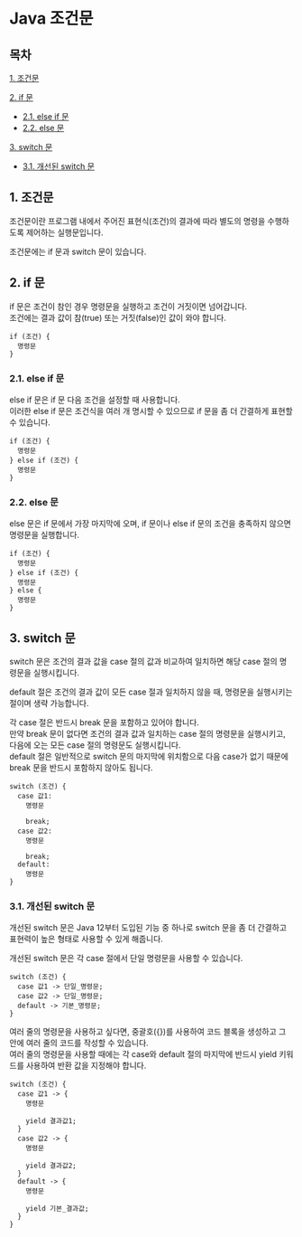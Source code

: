 # Java 조건문

## 목차

[1. 조건문](#1-조건문)

[2. if 문](#2-if-문)
- [2.1. else if 문](#21-else-if-문)
- [2.2. else 문](#22-else-문)

[3. switch 문](#3-switch-문)
- [3.1. 개선된 switch 문](#31-개선된-switch-문)

## 1. 조건문

조건문이란 프로그램 내에서 주어진 표현식(조건)의 결과에 따라 별도의 명령을 수행하도록 제어하는 실행문입니다.

조건문에는 if 문과 switch 문이 있습니다.

## 2. if 문

if 문은 조건이 참인 경우 명령문을 실행하고 조건이 거짓이면 넘어갑니다.<br>
조건에는 결과 값이 참(true) 또는 거짓(false)인 값이 와야 합니다.

```
if (조건) {
  명령문
}
```

### 2.1. else if 문

else if 문은 if 문 다음 조건을 설정할 때 사용합니다.<br>
이러한 else if 문은 조건식을 여러 개 명시할 수 있으므로 if 문을 좀 더 간결하게 표현할 수 있습니다.

```
if (조건) {
  명령문
} else if (조건) {
  명령문
}
```

### 2.2. else 문

else 문은 if 문에서 가장 마지막에 오며, if 문이나 else if 문의 조건을 충족하지 않으면 명령문을 실행합니다.

```
if (조건) {
  명령문
} else if (조건) {
  명령문
} else {
  명령문
}
```

## 3. switch 문

switch 문은 조건의 결과 값을 case 절의 값과 비교하여 일치하면 해당 case 절의 명령문을 실행시킵니다.

default 절은 조건의 결과 값이 모든 case 절과 일치하지 않을 때, 명령문을 실행시키는 절이며 생략 가능합니다.

각 case 절은 반드시 break 문을 포함하고 있어야 합니다.<br>
만약 break 문이 없다면 조건의 결과 값과 일치하는 case 절의 명령문을 실행시키고, 다음에 오는 모든 case 절의 명령문도 실행시킵니다.<br>
default 절은 일반적으로 switch 문의 마지막에 위치함으로 다음 case가 없기 때문에 break 문을 반드시 포함하지 않아도 됩니다.

```
switch (조건) {
  case 값1:
    명령문
    
    break;
  case 값2:
    명령문
    
    break;
  default:
    명령문
}
```

### 3.1. 개선된 switch 문

개선된 switch 문은 Java 12부터 도입된 기능 중 하나로 switch 문을 좀 더 간결하고 표현력이 높은 형태로 사용할 수 있게 해줍니다.

개선된 switch 문은 각 case 절에서 단일 명령문을 사용할 수 있습니다.

```
switch (조건) {
  case 값1 -> 단일_명령문;
  case 값2 -> 단일_명령문;
  default -> 기본_명령문;
}
```

여러 줄의 명령문을 사용하고 싶다면, 중괄호({})를 사용하여 코드 블록을 생성하고 그 안에 여러 줄의 코드를 작성할 수 있습니다.<br> 
여러 줄의 명령문을 사용할 때에는 각 case와 default 절의 마지막에 반드시 yield 키워드를 사용하여 반환 값을 지정해야 합니다.

```
switch (조건) {
  case 값1 -> {
    명령문

    yield 결과값1; 
  }
  case 값2 -> {
    명령문

    yield 결과값2;
  }
  default -> {
    명령문

    yield 기본_결과값;
  }
}
```